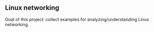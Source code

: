 ## Linux networking

Goal of this project: collect examples for analyzing/understanding Linux networking.



